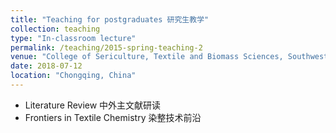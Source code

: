 ```yaml
---
title: "Teaching for postgraduates 研究生教学"
collection: teaching
type: "In-classroom lecture"
permalink: /teaching/2015-spring-teaching-2
venue: "College of Sericulture, Textile and Biomass Sciences, Southwest University, China"
date: 2018-07-12
location: "Chongqing, China"
---
```


- Literature Review 中外主文献研读
- Frontiers in Textile Chemistry 染整技术前沿


